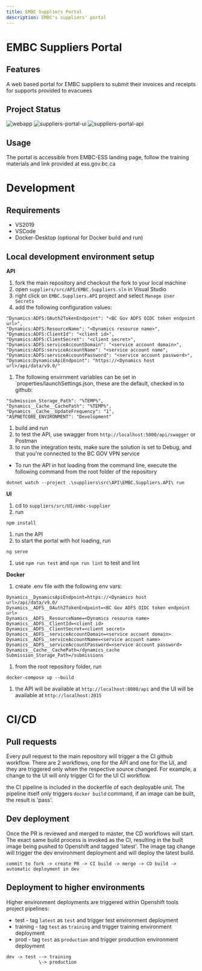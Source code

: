 ```yaml
---
title: EMBC Suppliers Portal
description: EMBC's suppliers' portal
---
```


# EMBC Suppliers Portal

## Features

A web based portal for EMBC suppliers to submit their invoices and receipts for supports provided to evacuees

## Project Status

![webapp](https://img.shields.io/website?url=https%3A%2F%2Fera-suppliers.embc.gov.bc.ca%2F)
![suppliers-portal-ui](https://github.com/bcgov/embc-ess-mod/workflows/master-build-suppliers-portal-ui/badge.svg)
![suppliers-portal-api](https://github.com/bcgov/embc-ess-mod/workflows/master-build-suppliers-portal-api/badge.svg)

## Usage

The portal is accessible from EMBC-ESS landing page, follow the training materials and link provided at ess.gov.bc.ca

# Development

## Requirements

- VS2019
- VSCode
- Docker-Desktop (optional for Docker build and run)

## Local development environment setup

**API**

1. fork the main repository and checkout the fork to your local machine
1. open `suppliers/src/API/EMBC.Suppliers.sln` in Visual Studio
1. right click on `EMBC.Suppliers.API` project and select `Manage User Secrets`
1. add the following configuration values:

```
"Dynamics:ADFS:OAuth2TokenEndpoint": "<BC Gov ADFS OIDC token endpoint url>",
"Dynamics:ADFS:ResourceName": "<Dynamics resource name>",
"Dynamics:ADFS:ClientId": "<client id>",
"Dynamics:ADFS:ClientSecret": "<client secret>",
"Dynamics:ADFS:serviceAccountDomain": "<service account domain>",
"Dynamics:ADFS:serviceAccountName": "<service account name",
"Dynamics:ADFS:serviceAccountPassword": "<service account password>",
"Dynamics:DynamicsApiEndpoint": "https://<Dynamics host url>/api/data/v9.0/"
```

1. The following envirnment variables can be set in `properties/launchSettings.json, these are the default, checked in to github:

```
"Submission_Storage_Path": "%TEMP%",
"Dynamics__Cache__CachePath": "%TEMP%",
"Dynamics__Cache__UpdateFrequency": "1",
"ASPNETCORE_ENVIRONMENT": "Development"
```

1. build and run
1. to test the API, use swagger from `http://localhost:5000/api/swagger` or Postman
1. to run the integration tests, make sure the solution is set to Debug, and that you're connected to the BC GOV VPN service

- To run the API in hot loading from the command line, execute the following command from the root folder of the repository

```
dotnet watch --project .\suppliers\src\API\EMBC.Suppliers.API\ run
```

**UI**

1. cd to `suppliers/src/UI/embc-supplier`
1. run

```
npm install
```

1. run the API
1. to start the portal with hot loading, run

```
ng serve
```

1. use `npm run test` and `npm run lint` to test and lint

**Docker**

1. create .env file with the following env vars:

```
Dynamics__DynamicsApiEndpoint=https://<Dynamics host url>/api/data/v9.0/
Dynamics__ADFS__OAuth2TokenEndpoint=<BC Gov ADFS OIDC token endpoint url>
Dynamics__ADFS__ResourceName=<Dynamics resource name>
Dynamics__ADFS__ClientId=<client id>
Dynamics__ADFS__ClientSecret=<client secret>
Dynamics__ADFS__serviceAccountDomain=<service account domain>
Dynamics__ADFS__serviceAccountName=<service account name>
Dynamics__ADFS__serviceAccountPassword=<service account password>
Dynamics__Cache__CachePath=/dynamics_cache
Submission_Storage_Path=/submissions
```

1. from the root repository folder, run

```
docker-compose up --build
```

1. the API will be available at `http://localhost:8080/api` and the UI will be available at `http://localhost:2015`

# CI/CD

## Pull requests

Every pull request to the main repository will trigger a the CI github workflow. There are 2 workflows, one for the API and one for the UI, and they are triggered only when the respective source changed. For example, a change to the UI will only trigger CI for the UI CI workflow.

the CI pipeline is included in the dockerfile of each deployable unit. The pipeline itself only triggers `docker build` command, if an image can be built, the result is 'pass'.

## Dev deployment

Once the PR is reviewed and merged to master, the CD workflows will start. The exact same build process is invoked as the CI, resulting in the built image being pushed to Openshift and tagged 'latest'. The image tag change will trigger the dev environment deployment and will deploy the latest build.

```
commit to fork -> create PR -> CI build -> merge -> CD build -> automatic deployment in dev
```

## Deployment to higher environments

Higher environment deployments are triggered within Openshift tools project pipelines:

- test - tag `latest` as `test` and trigger test environment deployment
- training - tag `test` as `training` and trigger training environment deployment
- prod - tag `test` as `production` and trigger production environment deployment

```
dev -> test --> training
            \-> production
```
